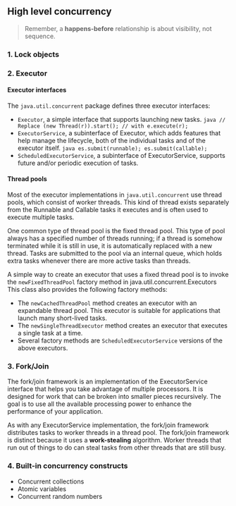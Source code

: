 ## High level concurrency

> Remember, a **happens-before** relationship is about visibility, not sequence.

### 1. Lock objects

### 2. Executor

#### Executor interfaces

The `java.util.concurrent` package defines three executor interfaces:

- `Executor`, a simple interface that supports launching new tasks.
        ```java
        // Replace
        (new Thread(r)).start();
        // with
        e.execute(r);
        ```
- `ExecutorService`, a subinterface of Executor, which adds features that help manage the lifecycle, both of the individual tasks and of the executor itself.
        ```java
        es.submit(runnable);
        es.submit(callable);
        ```
- `ScheduledExecutorService`, a subinterface of ExecutorService, supports future and/or periodic execution of tasks.

#### Thread pools

Most of the executor implementations in `java.util.concurrent` use thread pools, which consist of worker threads. This kind of thread exists separately from the Runnable and Callable tasks it executes and is often used to execute multiple tasks.

One common type of thread pool is the fixed thread pool. This type of pool always has a specified number of threads running; if a thread is somehow terminated while it is still in use, it is automatically replaced with a new thread. Tasks are submitted to the pool via an internal queue, which holds extra tasks whenever there are more active tasks than threads.

A simple way to create an executor that uses a fixed thread pool is to invoke the `newFixedThreadPool` factory method in java.util.concurrent.Executors This class also provides the following factory methods:

- The `newCachedThreadPool` method creates an executor with an expandable thread pool. This executor is suitable for applications that launch many short-lived tasks.
- The `newSingleThreadExecutor` method creates an executor that executes a single task at a time.
- Several factory methods are `ScheduledExecutorService` versions of the above executors.

### 3. Fork/Join

The fork/join framework is an implementation of the ExecutorService interface that helps you take advantage of multiple processors. It is designed for work that can be broken into smaller pieces recursively. The goal is to use all the available processing power to enhance the performance of your application.

As with any ExecutorService implementation, the fork/join framework distributes tasks to worker threads in a thread pool. The fork/join framework is distinct because it uses a **work-stealing** algorithm. Worker threads that run out of things to do can steal tasks from other threads that are still busy.

### 4. Built-in concurrency constructs

- Concurrent collections
- Atomic variables
- Concurrent random numbers
